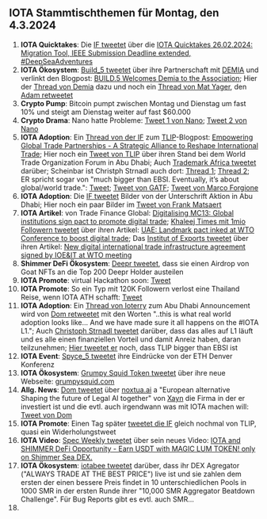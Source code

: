 ## IOTA Stammtischthemen für Montag, den 4.3.2024 

1. **IOTA Quicktakes**: Die [IF tweetet]() über die [IOTA Quicktakes 26.02.2024: Migration Tool, IEEE Submission Deadline extended, #DeepSeaAdventures](https://www.youtube.com/watch?v=cZZ2XIOAD4Q)
2. **IOTA Ökosystem**: [Build_5 tweetet](https://x.com/build5tech/status/1762379929461874699?s=20) über ihre Partnerschaft mit [DEMIA](https://twitter.com/_Demia) und verlinkt den Blogpost: [BUILD.5 Welcomes Demia to the Association](https://build5.com/blog/demia_collab/); Hier der [Thread von Demia](https://x.com/_Demia/status/1762522222378234331?s=20) dazu und noch ein [Thread von Mat Yager](https://x.com/Mat_Yarger/status/1762574071613522348?s=20), den [Adam retweetet](https://x.com/adam_unchained/status/1762712488116687143?s=20)
3. **Crypto Pump**: Bitcoin pumpt zwischen Montag und Dienstag um fast 10% und steigt am Dienstag weiter auf fast $60.000
4. **Crypto Drama**: Nano hatte Probleme: [Tweet 1 von Nano](https://x.com/nano/status/1762032172137939423?s=20); [Tweet 2 von Nano](https://x.com/nano/status/1762430916238921869?s=20)
5. **IOTA Adoption**: Ein [Thread von der IF](https://x.com/iota/status/1762462596018360332?s=20) zum [TLIP](https://www.tlip.io/)-Blogpost: [Empowering Global Trade Partnerships - A Strategic Alliance to Reshape International Trade](https://blog.iota.org/empowering-global-trade/); Hier noch ein [Tweet von TLIP](https://x.com/TLIP_io/status/1762452767904547112?s=20) über ihren Stand bei dem World Trade Organization Forum in Abu Dhabi; Auch [Trademark Africa tweetet](https://x.com/TradeMarkAfrica/status/1762478437313176026?s=20) darüber; Scheinbar ist Christph Strnadl auch dort: [Thread 1](https://x.com/archimate/status/1762458440926920903?s=20); [Thread 2](https://x.com/archimate/status/1762471059880542566?s=20); ER spricht sogar von "much bigger than EBSI. Eventually, it’s about global/world trade.": [Tweet](https://x.com/archimate/status/1762485494175174895?s=20); [Tweet von GATF](https://x.com/GATFnews/status/1762495696756990367?s=20); [Tweet von Marco Forgione](https://x.com/marco4gione/status/1762492917963505814?s=20)
6. **IOTA Adoption**: Die [IF tweetet](https://x.com/iota/status/1762477278691225781?s=20) Bilder von der Unterschrift Aktion in Abu Dhabi; Hier noch ein paar Bilder im [Tweet von Frank Matsaert](https://x.com/FrankMatsaert/status/1762552448088989722?s=20)
7. **IOTA Artikel**: von Trade Finance Global: [Digitalising MC13: Global institutions sign pact to promote digital trade](https://www.tradefinanceglobal.com/posts/digitalising-mc13-global-institutions-sign-pact-promote-digital-trade/); [Khaleej Times
mit 1mio Followern tweetet](https://x.com/khaleejtimes/status/1762487630942310813?s=20) über ihren Artikel: [UAE: Landmark pact inked at WTO Conference to boost digital trade](https://www.khaleejtimes.com/business/uae-landmark-pact-inked-at-wto-conference-to-boost-digital-trade?_refresh=true); Das [Institut of Exports tweetet](https://x.com/IOExport/status/1762765213403660380?s=20) über ihren Artikel: [New digital international trade infrastructure agreement signed by IOE&IT at WTO meeting](https://www.export.org.uk/insights/trade-news/new-digital-international-trade-infrastructure-agreement-signed-by-ioeit-at-wto-meeting/)
8. **Shimmer DeFi Ökosystem**: [Deepr tweetet](https://x.com/DeeprFinance/status/1762480538072293763?s=20), dass sie einen Airdrop von Goat NFTs an die Top 200 Deepr Holder austeilen
9. **IOTA Promote**: virtual Hackathon soon: [Tweet](https://x.com/Deep_Sea_Iotan/status/1762494722495361392?s=20)
10. **IOTA Promote**: So ein Typ mit 120K Followern verlost eine Thailand Reise, wenn IOTA ATH schafft: [Tweet](https://x.com/altugisler/status/1762469202214969676?s=20)
11. **IOTA Adoption**: Ein [Thread von Ioterry](https://x.com/io_terry/status/1762584521361207418?s=20) zum Abu Dhabi Announcement wird von [Dom retweetet](https://x.com/DomSchiener/status/1762705369351024905?s=20) mit den Worten "..this is what real world adoption looks like... And we have made sure it all happens on the #IOTA L1."; Auch [Christoph Strnadl tweetet](https://x.com/archimate/status/1762562161941848387?s=20) darüber, dass das alles auf L1 läuft und es alle einen finanziellen Vorteil und damit Anreiz haben, daran teilzunehmen; [Hier tweetet er](https://x.com/archimate/status/1762485494175174895?s=20) noch, dass TLIP bigger than EBSI ist
12. **IOTA Event**: [Spyce_5 tweetet](https://x.com/SPYCE_5/status/1762655881466921349?s=20) ihre Eindrücke von der ETH Denver Konferenz
13. **IOTA Ökosystem**: [Grumpy Squid Token tweetet](https://x.com/Grumpy__Squid/status/1762657714881151082?s=20) über ihre neue Webseite: [grumpysquid.com](https://grumpysquid.com/)
14. **Allg. News**: [Dom tweetet](https://x.com/DomSchiener/status/1762741655923257809?s=20) über [noxtua.ai](https://www.noxtua.ai) a "European alternative Shaping the future of Legal AI together" von [Xayn](https://xayn.com/) die Firma in der er investiert ist und die evtl. auch irgendwann was mit IOTA machen will: [Tweet von Dom](https://x.com/DomSchiener/status/1762744835256013137?s=20)
15. **IOTA Promote**: Einen Tag später [tweetet die IF](https://x.com/iota/status/1762749488123216345?s=20) gleich nochmal von TLIP, quasi ein Widerholungstweet
16. **IOTA Video**: [Spec Weekly tweetet](https://x.com/SpecWeekly/status/1762778448974774576?s=20) über sein neues Video: [IOTA and SHIMMER DeFi Opportunity - Earn USDT with MAGIC LUM TOKEN! only on Shimmer Sea DEX.](https://www.youtube.com/watch?v=wg2ejxWBC2k)
17. **IOTA Ökosystem**: [iotabee tweetet](https://x.com/iotabee/status/1762786874957991948?s=20) darüber, dass ihr DEX Agregator ("ALWAYS TRADE AT THE BEST PRICE") live ist und sie zahlen dem ersten der einen bessere Preis findet in 10 unterschiedlichen Pools in 1000 SMR in der ersten Runde ihrer "10,000 SMR Aggregator Beatdown Challenge". Für Bug Reports gibt es evtl. auch SMR...
18. 

